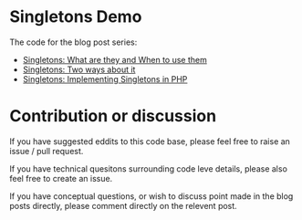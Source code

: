 # Singletons Demo

The code for the blog post series:

* [Singletons: What are they and When to use them](https://pragmatic.agency/singletons-part-1/)
* [Singletons: Two ways about it](https://pragmatic.agency/singletons-part-2/)
* [Singletons: Implementing Singletons in PHP](https://pragmatic.agency/singletons-part-3/)

# Contribution or discussion

If you have suggested eddits to this code base, please feel free to raise an issue / pull request.

If you have technical quesitons surrounding code leve details, please also feel free to create an issue.

If you have conceptual questions, or wish to discuss point made in the blog posts directly, please comment directly on the relevent post.
